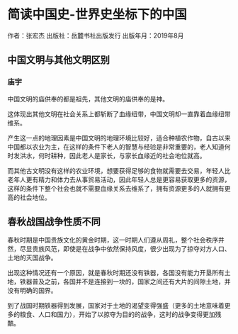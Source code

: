 # 简读中国史-世界史坐标下的中国

作者：张宏杰
出版社：岳麓书社出版发行
出版年月：2019年8月

## 中国文明与其他文明区别

### 庙宇

中国文明的庙供奉的都是祖先，其他文明的庙供奉的是神。

这体现出其他文明在社会关系上都斩断了血缘纽带，中国文明却一直靠着血缘纽带维系。

产生这一点的地理因素是中国文明的地理环境比较好，适合种植农作物，自古以来中国都以农业为主，在这样的条件下老人的智慧与经验是非常重要的，老人知道何时发洪水，何时耕种，因此老人是家长，与家长血缘近的社会地位就高。

而其他古文明没有这样的农业环境，想要获得足够的食物就需要去交易，年轻人比老年人更有精力和体力去从事贸易活动，因此年轻人总是更容易获取更多的资源，这样的条件下整个社会也就不需要血缘关系去维系了，拥有资源更多的人就拥有更高的社会地位。

## 春秋战国战争性质不同

春秋时期是中国贵族文化的黄金时期，这一时期人们遵从周礼，整个社会秩序井然，尽显贵族风范，即使是在战争中依然保持风度，很少出现为了掠夺对方人口、土地的灭国战争。

出现这种情况还有一个原因，就是春秋时期还没有铁器，各国没有能力开垦所有土地，铁器普及之前，各国并不是连接到一块的，国家之间还有大片的间隙土地，并没有明确的国界。

到了战国时期铁器得到发展，国家对于土地的渴望变得强盛（更多的土地意味着更多的粮食、人口和国力），开始了以掠夺为目的的战争，这时的战争变得更加残酷。